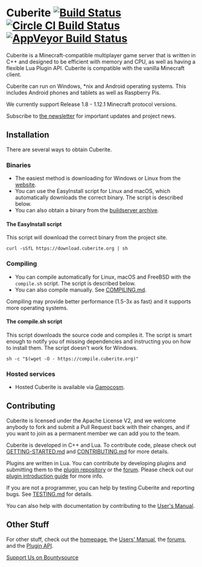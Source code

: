 Cuberite [![Build Status](https://img.shields.io/travis/cuberite/cuberite/master.svg?style=flat)](https://travis-ci.org/cuberite/cuberite) [![Circle CI Build Status](https://circleci.com/gh/cuberite/cuberite.svg?&style=shield
)](https://circleci.com/gh/cuberite/cuberite) [![AppVeyor Build Status](https://ci.appveyor.com/api/projects/status/github/cuberite/cuberite?svg=true)](https://ci.appveyor.com/project/madmaxoft/mcserver)
========

Cuberite is a Minecraft-compatible multiplayer game server that is written in C++ and designed to be efficient with memory and CPU, as well as having a flexible Lua Plugin API. Cuberite is compatible with the vanilla Minecraft client.

Cuberite can run on Windows, *nix and Android operating systems. This includes Android phones and tablets as well as Raspberry Pis.

We currently support Release 1.8 - 1.12.1 Minecraft protocol versions.

Subscribe to [the newsletter][1] for important updates and project news.

Installation
------------

There are several ways to obtain Cuberite.

### Binaries

 - The easiest method is downloading for Windows or Linux from the [website][2].
 - You can use the EasyInstall script for Linux and macOS, which automatically downloads the correct binary. The script is described below.
 - You can also obtain a binary from the [buildserver archive][3].

#### The EasyInstall script

This script will download the correct binary from the project site.

    curl -sSfL https://download.cuberite.org | sh

### Compiling

 - You can compile automatically for Linux, macOS and FreeBSD with the `compile.sh` script. The script is described below.
 - You can also compile manually. See [COMPILING.md][4].

Compiling may provide better performance (1.5-3x as fast) and it supports more operating systems.

#### The compile.sh script

This script downloads the source code and compiles it. The script is smart enough to notify you of missing dependencies and instructing you on how to install them. The script doesn't work for Windows.

    sh -c "$(wget -O - https://compile.cuberite.org)"

### Hosted services

 - Hosted Cuberite is available via [Gamocosm][5].

Contributing
------------

Cuberite is licensed under the Apache License V2, and we welcome anybody to fork and submit a Pull Request back with their changes, and if you want to join as a permanent member we can add you to the team.

Cuberite is developed in C++ and Lua. To contribute code, please check out [GETTING-STARTED.md][6] and [CONTRIBUTING.md][7] for more details.

Plugins are written in Lua. You can contribute by developing plugins and submitting them to the [plugin repository][8] or the [forum][9]. Please check out our [plugin introduction guide][10] for more info.

If you are not a programmer, you can help by testing Cuberite and reporting bugs. See [TESTING.md][11] for details.

You can also help with documentation by contributing to the [User's Manual][12].

Other Stuff
-----------

For other stuff, check out the [homepage][13], the [Users' Manual][14], the [forums][15], and the [Plugin API][16].

[Support Us on Bountysource][17]

[1]: https://cuberite.org/news/#subscribe
[2]: https://cuberite.org/
[3]: https://builds.cuberite.org/
[4]: https://github.com/cuberite/cuberite/blob/master/COMPILING.md
[5]: https://gamocosm.com/
[6]: https://github.com/cuberite/cuberite/blob/master/GETTING-STARTED.md
[7]: https://github.com/cuberite/cuberite/blob/master/CONTRIBUTING.md
[8]: https://plugins.cuberite.org/
[9]: https://forum.cuberite.org/forum-2.html
[10]: https://api.cuberite.org/Writing-a-Cuberite-plugin.html
[11]: https://github.com/cuberite/cuberite/blob/master/TESTING.md
[12]: https://github.com/cuberite/users-manual
[13]: https://cuberite.org/
[14]: https://book.cuberite.org/
[15]: https://forum.cuberite.org/
[16]: https://api.cuberite.org/
[17]: https://bountysource.com/teams/cuberite

